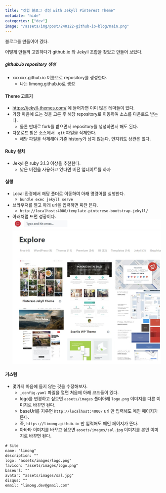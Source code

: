 ```yaml
---
title: "깃헙 블로그 생성 with Jekyll Pinterest Theme"
metadate: "hide"
categories: ["dev"]
image: "/assets/img/post/240122-github-io-blog/main.png"
---
```


블로그를 만들어야 겠다.

어떻게 만들까 고민하다가 github.io 와 Jekyll 조합을 찾았고 만들어 보았다.

##### github.io repository 생성

- xxxxxx.github.io 이름으로 repository를 생성한다.
  - 나는 limong.github.io로 생성

#### Theme 고르기

- https://jekyll-themes.com/ 에 들어가면 이미 많은 테마들이 있다.
- 가장 마음에 드는 것을 고른 후 해당 repository로 이동하여 소스를 다운로드 받는다.
  - 물론 반대로 fork를 받으면서 repository를 생성하면서 해도 된다.
- 다운로드 받은 소스에서 `.git` 파일을 삭제한다.
  - 해당 파일을 삭제해야 기존 history가 남지 않는다. 안지워도 상관은 없다.

#### Ruby 설치

- Jekyll은 ruby 3.1.3 이상을 추천한다.
  - 낮은 버전을 사용하고 있다면 버전 업데이트를 하자

#### 실행

- Local 환경에서 해당 폴더로 이동하여 아래 명령어를 실행한다.
  - `bundle exec jekyll serve`
- 브라우저를 열고 아래 url을 입력하면 짜잔 뜬다.
  - `http://localhost:4000/template-pintereso-bootstrap-jekyll/`
- 아래처럼 뜨면 성공이다.
  ![/assets/img/post/240122-github-io-blog/main.png](/assets/images/post/240122-github-io-blog/main.png)

#### 커스텀

- 몇가지 마음에 들지 않는 것을 수정해보자.
  - `_config.yaml` 파일을 열면 처음에 아래 코드들이 있다.
  - logo를 변경하고 싶으면 `assets/images` 폴더아래 `logo.png` 이미지를 다른 이미지로 바꾸면 된다.
  - baseUrl를 지우면 `http://localhost:4000/` url 만 입력해도 메인 페이지가 뜬다.
  - 즉, `https://limong.github.io` 만 입력해도 메인 페이지가 뜬다.
  - 아바타 이미지를 바꾸고 싶으면 `assets/images/sal.jpg` 이미지를 본인 이미지로 바꾸면 된다.

```
# Site
name: "limong"
description: ""
logo: "assets/images/logo.png"
favicon: "assets/images/logo.png"
baseurl: ""
avatar: "assets/images/sal.jpg"
disqus: ""
email: "limong.dev@gmail.com"
```
